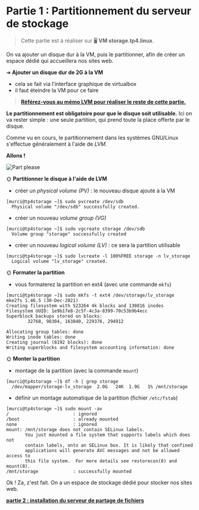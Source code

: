# Partie 1 : Partitionnement du serveur de stockage

> Cette partie est à réaliser sur 🖥️ **VM storage.tp4.linux**.

On va ajouter un disque dur à la VM, puis le partitionner, afin de créer un espace dédié qui accueillera nos sites web.

➜ **Ajouter un disque dur de 2G à la VM**

- cela se fait via l'interface graphique de virtualbox
- il faut éteindre la VM pour ce faire

> [**Référez-vous au mémo LVM pour réaliser le reste de cette partie.**](../../cours/memos/lvm.md)

**Le partitionnement est obligatoire pour que le disque soit utilisable.** Ici on va rester simple : une seule partition, qui prend toute la place offerte par le disque.

Comme vu en cours, le partitionnement dans les systèmes GNU/Linux s'effectue généralement à l'aide de *LVM*.

**Allons !**

![Part please](./pics/../../pics/part_please.jpg)

🌞 **Partitionner le disque à l'aide de LVM**

- créer un *physical volume (PV)* : le nouveau disque ajouté à la VM

```
[murci@tp4storage ~]$ sudo pvcreate /dev/sdb
  Physical volume "/dev/sdb" successfully created.
```

- créer un nouveau *volume group (VG)*

```
[murci@tp4storage ~]$ sudo vgcreate storage /dev/sdb
  Volume group "storage" successfully created
```

- créer un nouveau *logical volume (LV)* : ce sera la partition utilisable

```
[murci@tp4storage ~]$ sudo lvcreate -l 100%FREE storage -n lv_storage
  Logical volume "lv_storage" created.
```

🌞 **Formater la partition**

- vous formaterez la partition en ext4 (avec une commande `mkfs`)

```
[murci@tp4storage ~]$ sudo mkfs -t ext4 /dev/storage/lv_storage
mke2fs 1.46.5 (30-Dec-2021)
Creating filesystem with 523264 4k blocks and 130816 inodes
Filesystem UUID: 1e9b17e8-2c5f-4c3a-8399-70c53b9b4ecc
Superblock backups stored on blocks:
        32768, 98304, 163840, 229376, 294912

Allocating group tables: done
Writing inode tables: done
Creating journal (8192 blocks): done
Writing superblocks and filesystem accounting information: done
```

🌞 **Monter la partition**

- montage de la partition (avec la commande `mount`)
```
[murci@tp4storage ~]$ df -h | grep storage
  /dev/mapper/storage-lv_storage  2.0G   24K  1.9G   1% /mnt/storage
```
- définir un montage automatique de la partition (fichier `/etc/fstab`)
```
[murci@tp4storage ~]$ sudo mount -av
/                        : ignored
/boot                    : already mounted
none                     : ignored
mount: /mnt/storage does not contain SELinux labels.
       You just mounted a file system that supports labels which does not
       contain labels, onto an SELinux box. It is likely that confined
       applications will generate AVC messages and not be allowed access to
       this file system.  For more details see restorecon(8) and mount(8).
/mnt/storage             : successfully mounted
```

Ok ! Za, z'est fait. On a un espace de stockage dédié pour stocker nos sites web.

**[partie 2 : installation du serveur de partage de fichiers](Rendu_Tp4_part_2.md)**
